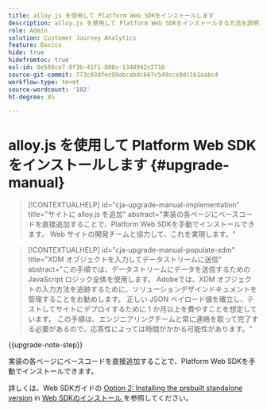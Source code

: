 ```yaml
---
title: alloy.js を使用して Platform Web SDKをインストールします
description: alloy.js を使用して Platform Web SDKをインストールする方法を説明します
role: Admin
solution: Customer Journey Analytics
feature: Basics
hide: true
hidefromtoc: true
exl-id: 0e508ce7-8f3b-41f1-808c-1348942c2716
source-git-commit: 773c03dfec99abcabdc667c549cce0dc1b1aabc4
workflow-type: tm+mt
source-wordcount: '182'
ht-degree: 8%

---
```


# alloy.js を使用して Platform Web SDKをインストールします {#upgrade-manual}

<!-- markdownlint-disable MD034 -->

>[!CONTEXTUALHELP]
>id="cja-upgrade-manual-implementation"
>title="サイトに alloy.js を追加"
>abstract="実装の各ページにベースコードを直接追加することで、Platform Web SDKを手動でインストールできます。 Web サイトの開発チームと協力して、これを実現します。"

<!-- markdownlint-enable MD034 -->

<!-- markdownlint-disable MD034 -->

>[!CONTEXTUALHELP]
>id="cja-upgrade-manual-populate-xdm"
>title="XDM オブジェクトを入力してデータストリームに送信"
>abstract="この手順では、データストリームにデータを送信するためのJavaScript ロジック全体を使用します。 Adobeでは、XDM オブジェクトの入力方法を追跡するために、ソリューションデザインドキュメントを管理することをお勧めします。 正しい JSON ペイロード値を確立し、テストしてサイトにデプロイするために 1 か月以上を費やすことを想定しています。 この手順は、エンジニアリングチームと常に連絡を取って完了する必要があるので、応答性によっては時間がかかる可能性があります。"

<!-- markdownlint-enable MD034 -->

{{upgrade-note-step}}

実装の各ページにベースコードを直接追加することで、Platform Web SDKを手動でインストールできます。

詳しくは、Web SDKガイドの [Option 2: Installing the prebuilt standalone version](https://experienceleague.adobe.com/en/docs/experience-platform/edge/fundamentals/installing-the-sdk#option-2-installing-the-prebuilt-standalone-version) in [Web SDKのインストール ](https://experienceleague.adobe.com/en/docs/experience-platform/edge/fundamentals/installing-the-sdk) を参照してください。
